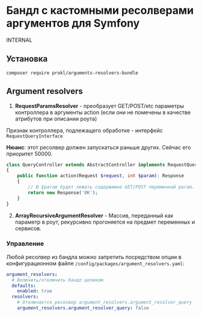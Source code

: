 # Бандл с кастомными ресолверами аргументов для Symfony

INTERNAL

## Установка

`composer require prokl/arguments-resolvers-bundle`

## Argument resolvers

1) **RequestParamsResolver** - преобразует GET/POST/etc параметры контроллера в аргументы action 
(если они не помечены в качестве атрибутов при описании роута)

Признак контроллера, подлежащего обработке - интерфейс `RequestQueryInterface`

**Нюанс**: этот ресолвер должен запускаться раньше других. Сейчас его приоритет 50000. 

```php
class QueryController extends AbstractController implements RequestQueryInterface
{
    public function action(Request $request, int $param): Response
    {
        // В $param будет лежать содержимое GET/POST переменной param.
        return new Response('OK');
    }
}
```

2) **ArrayRecursiveArgumentResolver** - Массив, переданный как параметр в роут,
 рекурсивно прогоняется на предмет переменных и сервисов.

### Управление

Любой ресолвер из бандла можно запретить посредством опции в конфигурационном файле
 `/config/packages/argument_resolvers.yaml`:
 
```yaml
argument_resolvers:
  # Включить/отключить бандл целиком
  defaults:
    enabled: true
  resolvers:
    # Отключается ресолвер argument_resolvers.argument_resolver_query
    argument_resolvers.argument_resolver_query: false
```
